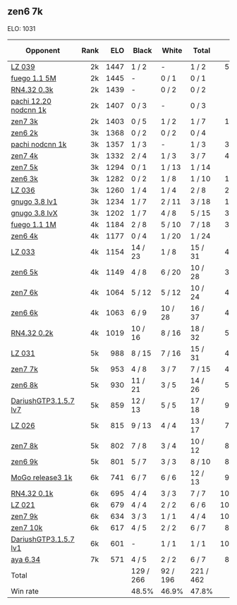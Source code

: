 ## zen6 7k ##

ELO: 1031

Opponent | Rank | ELO | Black | White | Total | Win rate
---------|-----:|----:|-------|-------|-------|-------:
[LZ 039](LZ%20039.md) | 2k | 1447 | 1 / 2 | - | 1 / 2 | 50.0%
[fuego 1.1 5M](fuego%201.1%205M.md) | 2k | 1445 | - | 0 / 1 | 0 / 1 | 0.0%
[RN4.32 0.3k](RN4.32%200.3k.md) | 2k | 1439 | - | 0 / 2 | 0 / 2 | 0.0%
[pachi 12.20 nodcnn 1k](pachi%2012.20%20nodcnn%201k.md) | 2k | 1407 | 0 / 3 | - | 0 / 3 | 0.0%
[zen7 3k](zen7%203k.md) | 2k | 1403 | 0 / 5 | 1 / 2 | 1 / 7 | 14.3%
[zen6 2k](zen6%202k.md) | 3k | 1368 | 0 / 2 | 0 / 2 | 0 / 4 | 0.0%
[pachi nodcnn 1k](pachi%20nodcnn%201k.md) | 3k | 1357 | 1 / 3 | - | 1 / 3 | 33.3%
[zen7 4k](zen7%204k.md) | 3k | 1332 | 2 / 4 | 1 / 3 | 3 / 7 | 42.9%
[zen7 5k](zen7%205k.md) | 3k | 1294 | 0 / 1 | 1 / 13 | 1 / 14 | 7.1%
[zen6 3k](zen6%203k.md) | 3k | 1282 | 0 / 2 | 1 / 8 | 1 / 10 | 10.0%
[LZ 036](LZ%20036.md) | 3k | 1260 | 1 / 4 | 1 / 4 | 2 / 8 | 25.0%
[gnugo 3.8 lv1](gnugo%203.8%20lv1.md) | 3k | 1234 | 1 / 7 | 2 / 11 | 3 / 18 | 16.7%
[gnugo 3.8 lvX](gnugo%203.8%20lvX.md) | 3k | 1202 | 1 / 7 | 4 / 8 | 5 / 15 | 33.3%
[fuego 1.1 1M](fuego%201.1%201M.md) | 4k | 1184 | 2 / 8 | 5 / 10 | 7 / 18 | 38.9%
[zen6 4k](zen6%204k.md) | 4k | 1177 | 0 / 4 | 1 / 20 | 1 / 24 | 4.2%
[LZ 033](LZ%20033.md) | 4k | 1154 | 14 / 23 | 1 / 8 | 15 / 31 | 48.4%
[zen6 5k](zen6%205k.md) | 4k | 1149 | 4 / 8 | 6 / 20 | 10 / 28 | 35.7%
[zen7 6k](zen7%206k.md) | 4k | 1064 | 5 / 12 | 5 / 12 | 10 / 24 | 41.7%
[zen6 6k](zen6%206k.md) | 4k | 1063 | 6 / 9 | 10 / 28 | 16 / 37 | 43.2%
[RN4.32 0.2k](RN4.32%200.2k.md) | 4k | 1019 | 10 / 16 | 8 / 16 | 18 / 32 | 56.3%
[LZ 031](LZ%20031.md) | 5k | 988 | 8 / 15 | 7 / 16 | 15 / 31 | 48.4%
[zen7 7k](zen7%207k.md) | 5k | 953 | 4 / 8 | 3 / 7 | 7 / 15 | 46.7%
[zen6 8k](zen6%208k.md) | 5k | 930 | 11 / 21 | 3 / 5 | 14 / 26 | 53.8%
[DariushGTP3.1.5.7 lv7](DariushGTP3.1.5.7%20lv7.md) | 5k | 859 | 12 / 13 | 5 / 5 | 17 / 18 | 94.4%
[LZ 026](LZ%20026.md) | 5k | 815 | 9 / 13 | 4 / 4 | 13 / 17 | 76.5%
[zen7 8k](zen7%208k.md) | 5k | 802 | 7 / 8 | 3 / 4 | 10 / 12 | 83.3%
[zen6 9k](zen6%209k.md) | 5k | 801 | 5 / 7 | 3 / 3 | 8 / 10 | 80.0%
[MoGo release3 1k](MoGo%20release3%201k.md) | 6k | 741 | 6 / 7 | 6 / 6 | 12 / 13 | 92.3%
[RN4.32 0.1k](RN4.32%200.1k.md) | 6k | 695 | 4 / 4 | 3 / 3 | 7 / 7 | 100.0%
[LZ 021](LZ%20021.md) | 6k | 679 | 4 / 4 | 2 / 2 | 6 / 6 | 100.0%
[zen7 9k](zen7%209k.md) | 6k | 634 | 3 / 3 | 1 / 1 | 4 / 4 | 100.0%
[zen7 10k](zen7%2010k.md) | 6k | 617 | 4 / 5 | 2 / 2 | 6 / 7 | 85.7%
[DariushGTP3.1.5.7 lv1](DariushGTP3.1.5.7%20lv1.md) | 6k | 601 | - | 1 / 1 | 1 / 1 | 100.0%
[aya 6.34](aya%206.34.md) | 7k | 571 | 4 / 5 | 2 / 2 | 6 / 7 | 85.7%
Total | | | 129 / 266 | 92 / 196 | 221 / 462 | 
Win rate| | | 48.5% | 46.9% | 47.8% | 
